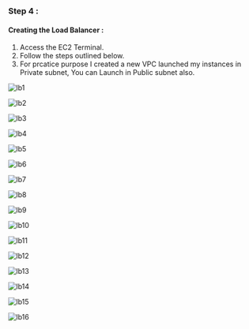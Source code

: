 ### Step 4 :
#### Creating the Load Balancer :

1. Access the EC2 Terminal.
2. Follow the steps outlined below.
3. For prcatice purpose I created a new VPC launched my instances in Private subnet, You can Launch in Public subnet also.

![lb1](https://github.com/itz-mathesh/aws-public-private-subnet-architecture/assets/144098846/6e204024-11f4-4553-b583-8dc0b53a15ea)


![lb2](https://github.com/itz-mathesh/aws-public-private-subnet-architecture/assets/144098846/ae244b71-c4ba-4160-9bf9-0ea82d7e7e5f)


![lb3](https://github.com/itz-mathesh/aws-public-private-subnet-architecture/assets/144098846/3093dd4e-1acb-4ee5-9fe0-c0794f7336fd)


![lb4](https://github.com/itz-mathesh/aws-public-private-subnet-architecture/assets/144098846/84e79b0c-d25c-4471-aac5-d05a33d74801)


![lb5](https://github.com/itz-mathesh/aws-public-private-subnet-architecture/assets/144098846/58ce870b-9d5f-4343-bcf0-afe3edbcda27)


![lb6](https://github.com/itz-mathesh/aws-public-private-subnet-architecture/assets/144098846/bc12e1a3-4404-4427-b6e2-04183afd19fc)


![lb7](https://github.com/itz-mathesh/aws-public-private-subnet-architecture/assets/144098846/eebf3ea6-674e-43db-bac7-ca9c2f7dd951)


![lb8](https://github.com/itz-mathesh/aws-public-private-subnet-architecture/assets/144098846/b06c1553-2e2c-442a-bf14-88ff5b8d453b)


![lb9](https://github.com/itz-mathesh/aws-public-private-subnet-architecture/assets/144098846/db972f48-00d1-4d74-9cce-192ab6117e26)


![lb10](https://github.com/itz-mathesh/aws-public-private-subnet-architecture/assets/144098846/6444932a-0662-4953-abd9-c3de0a7d80a8)


![lb11](https://github.com/itz-mathesh/aws-public-private-subnet-architecture/assets/144098846/d6195b28-2e3f-4ead-9424-0976cc5600f8)


![lb12](https://github.com/itz-mathesh/aws-public-private-subnet-architecture/assets/144098846/12044558-3761-4f74-8e06-d4d32ae15cf2)


![lb13](https://github.com/itz-mathesh/aws-public-private-subnet-architecture/assets/144098846/04964ffc-e3c1-4197-b8e9-571e5e724d26)


![lb14](https://github.com/itz-mathesh/aws-public-private-subnet-architecture/assets/144098846/b753cdbf-2d5c-4667-9c4e-05dac0515b72)


![lb15](https://github.com/itz-mathesh/aws-public-private-subnet-architecture/assets/144098846/dc6e7431-0d6e-4138-a431-6ac29cccfdf7)


![lb16](https://github.com/itz-mathesh/aws-public-private-subnet-architecture/assets/144098846/f41fab30-1c22-41ad-bc92-24b06da4eb94)